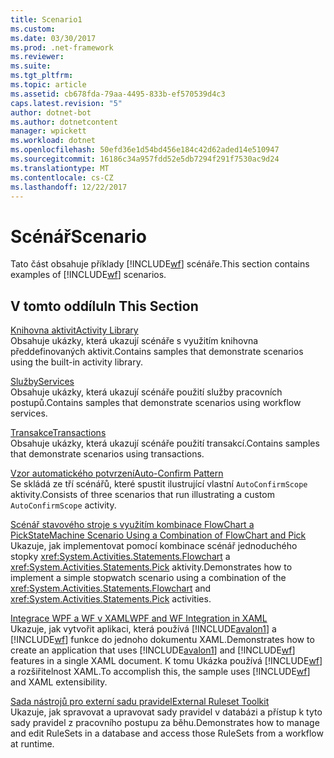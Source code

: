 ```yaml
---
title: Scenario1
ms.custom: 
ms.date: 03/30/2017
ms.prod: .net-framework
ms.reviewer: 
ms.suite: 
ms.tgt_pltfrm: 
ms.topic: article
ms.assetid: cb678fda-79aa-4495-833b-ef570539d4c3
caps.latest.revision: "5"
author: dotnet-bot
ms.author: dotnetcontent
manager: wpickett
ms.workload: dotnet
ms.openlocfilehash: 50efd36e1d54bd456e184c42d62aded14e510947
ms.sourcegitcommit: 16186c34a957fdd52e5db7294f291f7530ac9d24
ms.translationtype: MT
ms.contentlocale: cs-CZ
ms.lasthandoff: 12/22/2017
---
```

# <a name="scenario"></a><span data-ttu-id="355da-102">Scénář</span><span class="sxs-lookup"><span data-stu-id="355da-102">Scenario</span></span>
<span data-ttu-id="355da-103">Tato část obsahuje příklady [!INCLUDE[wf](../../../../includes/wf-md.md)] scénáře.</span><span class="sxs-lookup"><span data-stu-id="355da-103">This section contains examples of [!INCLUDE[wf](../../../../includes/wf-md.md)] scenarios.</span></span>  
  
## <a name="in-this-section"></a><span data-ttu-id="355da-104">V tomto oddílu</span><span class="sxs-lookup"><span data-stu-id="355da-104">In This Section</span></span>  
 [<span data-ttu-id="355da-105">Knihovna aktivit</span><span class="sxs-lookup"><span data-stu-id="355da-105">Activity Library</span></span>](../../../../docs/framework/windows-workflow-foundation/samples/activity-library.md)  
 <span data-ttu-id="355da-106">Obsahuje ukázky, která ukazují scénáře s využitím knihovna předdefinovaných aktivit.</span><span class="sxs-lookup"><span data-stu-id="355da-106">Contains samples that demonstrate scenarios using the built-in activity library.</span></span>  
  
 [<span data-ttu-id="355da-107">Služby</span><span class="sxs-lookup"><span data-stu-id="355da-107">Services</span></span>](../../../../docs/framework/windows-workflow-foundation/samples/services.md)  
 <span data-ttu-id="355da-108">Obsahuje ukázky, která ukazují scénáře použití služby pracovních postupů.</span><span class="sxs-lookup"><span data-stu-id="355da-108">Contains samples that demonstrate scenarios using workflow services.</span></span>  
  
 [<span data-ttu-id="355da-109">Transakce</span><span class="sxs-lookup"><span data-stu-id="355da-109">Transactions</span></span>](../../../../docs/framework/windows-workflow-foundation/samples/transactions.md)  
 <span data-ttu-id="355da-110">Obsahuje ukázky, která ukazují scénáře použití transakcí.</span><span class="sxs-lookup"><span data-stu-id="355da-110">Contains samples that demonstrate scenarios using transactions.</span></span>  
  
 [<span data-ttu-id="355da-111">Vzor automatického potvrzení</span><span class="sxs-lookup"><span data-stu-id="355da-111">Auto-Confirm Pattern</span></span>](../../../../docs/framework/windows-workflow-foundation/samples/auto-confirm-pattern.md)  
 <span data-ttu-id="355da-112">Se skládá ze tří scénářů, které spustit ilustrující vlastní `AutoConfirmScope` aktivity.</span><span class="sxs-lookup"><span data-stu-id="355da-112">Consists of three scenarios that run illustrating a custom `AutoConfirmScope` activity.</span></span>  
  
 [<span data-ttu-id="355da-113">Scénář stavového stroje s využitím kombinace FlowChart a Pick</span><span class="sxs-lookup"><span data-stu-id="355da-113">StateMachine Scenario Using a Combination of FlowChart and Pick</span></span>](../../../../docs/framework/windows-workflow-foundation/samples/statemachine-scenario-using-a-combination-of-flowchart-and-pick.md)  
 <span data-ttu-id="355da-114">Ukazuje, jak implementovat pomocí kombinace scénář jednoduchého stopky <xref:System.Activities.Statements.Flowchart> a <xref:System.Activities.Statements.Pick> aktivity.</span><span class="sxs-lookup"><span data-stu-id="355da-114">Demonstrates how to implement a simple stopwatch scenario using a combination of the <xref:System.Activities.Statements.Flowchart> and <xref:System.Activities.Statements.Pick> activities.</span></span>  
  
 [<span data-ttu-id="355da-115">Integrace WPF a WF v XAML</span><span class="sxs-lookup"><span data-stu-id="355da-115">WPF and WF Integration in XAML</span></span>](../../../../docs/framework/windows-workflow-foundation/samples/wpf-and-wf-integration-in-xaml.md)  
 <span data-ttu-id="355da-116">Ukazuje, jak vytvořit aplikaci, která používá [!INCLUDE[avalon1](../../../../includes/avalon1-md.md)] a [!INCLUDE[wf](../../../../includes/wf-md.md)] funkce do jednoho dokumentu XAML.</span><span class="sxs-lookup"><span data-stu-id="355da-116">Demonstrates how to create an application that uses [!INCLUDE[avalon1](../../../../includes/avalon1-md.md)] and [!INCLUDE[wf](../../../../includes/wf-md.md)] features in a single XAML document.</span></span> <span data-ttu-id="355da-117">K tomu Ukázka používá [!INCLUDE[wf](../../../../includes/wf-md.md)] a rozšiřitelnost XAML.</span><span class="sxs-lookup"><span data-stu-id="355da-117">To accomplish this, the sample uses [!INCLUDE[wf](../../../../includes/wf-md.md)] and XAML extensibility.</span></span>  
  
 [<span data-ttu-id="355da-118">Sada nástrojů pro externí sadu pravidel</span><span class="sxs-lookup"><span data-stu-id="355da-118">External Ruleset Toolkit</span></span>](../../../../docs/framework/windows-workflow-foundation/samples/external-ruleset-toolkit.md)  
 <span data-ttu-id="355da-119">Ukazuje, jak spravovat a upravovat sady pravidel v databázi a přístup k tyto sady pravidel z pracovního postupu za běhu.</span><span class="sxs-lookup"><span data-stu-id="355da-119">Demonstrates how to manage and edit RuleSets in a database and access those RuleSets from a workflow at runtime.</span></span>
